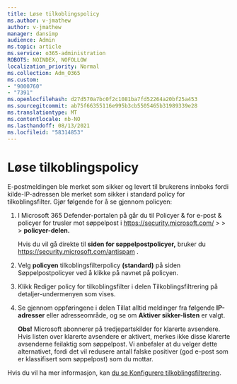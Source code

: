 ```yaml
---
title: Løse tilkoblingspolicy
ms.author: v-jmathew
author: v-jmathew
manager: dansimp
audience: Admin
ms.topic: article
ms.service: o365-administration
ROBOTS: NOINDEX, NOFOLLOW
localization_priority: Normal
ms.collection: Adm_O365
ms.custom:
- "9000760"
- "7391"
ms.openlocfilehash: d27d570a7bc0f2c1081ba7fd52264a20bf25a453
ms.sourcegitcommit: ab75f66355116e995b3cb5505465b31989339e28
ms.translationtype: MT
ms.contentlocale: nb-NO
ms.lasthandoff: 08/13/2021
ms.locfileid: "58314853"
---
```

# <a name="fix-connection-policy"></a>Løse tilkoblingspolicy

E-postmeldingen ble merket som sikker og levert til brukerens innboks fordi kilde-IP-adressen ble merket som sikker i standard policy for tilkoblingsfilter. Gjør følgende for å se gjennom policyen:

1. I Microsoft 365 Defender-portalen på går du til Policyer & for e-post & policyer for trusler mot søppelpost i <https://security.microsoft.com/>  \>  \>  \> **policyer-delen.** 

   Hvis du vil gå direkte til **siden for søppelpostpolicyer,** bruker du <https://security.microsoft.com/antispam> .

2. Velg **policyen** tilkoblingsfilterpolicy **(standard)** på siden Søppelpostpolicyer ved å klikke på navnet på policyen.

3. Klikk Rediger policy for tilkoblingsfilter i delen Tilkoblingsfiltrering på detaljer-undermenyen som vises.  

4. Se gjennom oppføringene i delen Tillat alltid meldinger fra følgende **IP-adresser** eller adresseområde, og se om **Aktiver sikker-listen** er valgt.

   **Obs!** Microsoft abonnerer på tredjepartskilder for klarerte avsendere. Hvis listen over klarerte avsendere er aktivert, merkes ikke disse klarerte avsenderne feilaktig som søppelpost. Vi anbefaler at du velger dette alternativet, fordi det vil redusere antall falske positiver (god e-post som er klassifisert som søppelpost) som du mottar.

Hvis du vil ha mer informasjon, kan [du se Konfigurere tilkoblingsfiltrering](https://docs.microsoft.com/microsoft-365/security/office-365-security/configure-the-connection-filter-policy).
